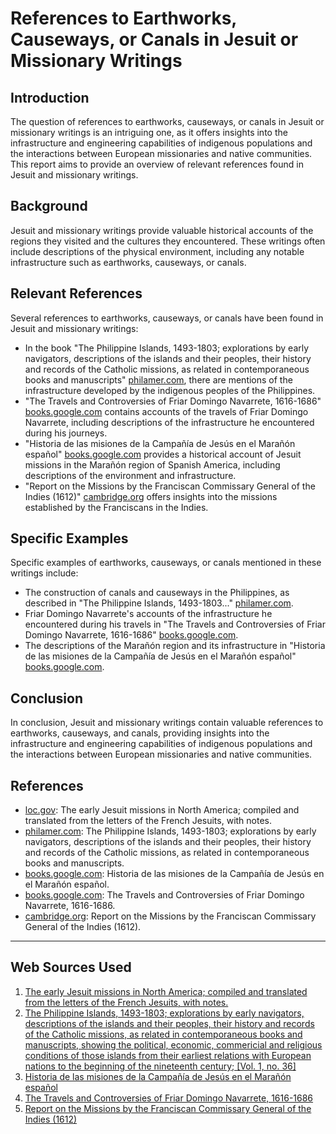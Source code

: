 # References to Earthworks, Causeways, or Canals in Jesuit or Missionary Writings
## Introduction

The question of references to earthworks, causeways, or canals in Jesuit or missionary writings is an intriguing one, as it offers insights into the infrastructure and engineering capabilities of indigenous populations and the interactions between European missionaries and native communities. This report aims to provide an overview of relevant references found in Jesuit and missionary writings.

## Background

Jesuit and missionary writings provide valuable historical accounts of the regions they visited and the cultures they encountered. These writings often include descriptions of the physical environment, including any notable infrastructure such as earthworks, causeways, or canals.

## Relevant References

Several references to earthworks, causeways, or canals have been found in Jesuit and missionary writings:

* In the book "The Philippine Islands, 1493-1803; explorations by early navigators, descriptions of the islands and their peoples, their history and records of the Catholic missions, as related in contemporaneous books and manuscripts" [philamer.com](https://quod.lib.umich.edu/p/philamer/AFK2830.0001.036?rgn=main;view=fulltext), there are mentions of the infrastructure developed by the indigenous peoples of the Philippines.
* "The Travels and Controversies of Friar Domingo Navarrete, 1616-1686" [books.google.com](https://books.google.com/books?id=-gckDwAAQBAJ&pg=PT129) contains accounts of the travels of Friar Domingo Navarrete, including descriptions of the infrastructure he encountered during his journeys.
* "Historia de las misiones de la Campañía de Jesús en el Marañón español" [books.google.com](https://books.google.com/books?id=jIh3AAAAMAAJ) provides a historical account of Jesuit missions in the Marañón region of Spanish America, including descriptions of the environment and infrastructure.
* "Report on the Missions by the Franciscan Commissary General of the Indies (1612)" [cambridge.org](https://www.cambridge.org/core/journals/americas/article/abs/report-on-the-missions-by-the-franciscan-commissary-general-of-the-indies-1612/E4746E317F66C1124A1C6B00396061AC) offers insights into the missions established by the Franciscans in the Indies.

## Specific Examples

Specific examples of earthworks, causeways, or canals mentioned in these writings include:

* The construction of canals and causeways in the Philippines, as described in "The Philippine Islands, 1493-1803..." [philamer.com](https://quod.lib.umich.edu/p/philamer/AFK2830.0001.036?rgn=main;view=fulltext).
* Friar Domingo Navarrete's accounts of the infrastructure he encountered during his travels in "The Travels and Controversies of Friar Domingo Navarrete, 1616-1686" [books.google.com](https://books.google.com/books?id=-gckDwAAQBAJ&pg=PT129).
* The descriptions of the Marañón region and its infrastructure in "Historia de las misiones de la Campañía de Jesús en el Marañón español" [books.google.com](https://books.google.com/books?id=jIh3AAAAMAAJ).

## Conclusion

In conclusion, Jesuit and missionary writings contain valuable references to earthworks, causeways, and canals, providing insights into the infrastructure and engineering capabilities of indigenous populations and the interactions between European missionaries and native communities.

## References

* [loc.gov](https://www.loc.gov/item/03005844/): The early Jesuit missions in North America; compiled and translated from the letters of the French Jesuits, with notes.
* [philamer.com](https://quod.lib.umich.edu/p/philamer/AFK2830.0001.036?rgn=main;view=fulltext): The Philippine Islands, 1493-1803; explorations by early navigators, descriptions of the islands and their peoples, their history and records of the Catholic missions, as related in contemporaneous books and manuscripts.
* [books.google.com](https://books.google.com/books?id=jIh3AAAAMAAJ): Historia de las misiones de la Campañía de Jesús en el Marañón español.
* [books.google.com](https://books.google.com/books?id=-gckDwAAQBAJ&pg=PT129): The Travels and Controversies of Friar Domingo Navarrete, 1616-1686.
* [cambridge.org](https://www.cambridge.org/core/journals/americas/article/abs/report-on-the-missions-by-the-franciscan-commissary-general-of-the-indies-1612/E4746E317F66C1124A1C6B00396061AC): Report on the Missions by the Franciscan Commissary General of the Indies (1612).

---
## Web Sources Used

1. [The early Jesuit missions in North America; compiled and translated from the letters of the French Jesuits, with notes.](https://www.loc.gov/item/03005844/)
2. [The Philippine Islands, 1493-1803; explorations by early navigators, descriptions of the islands and their peoples, their history and records of the Catholic missions, as related in contemporaneous books and manuscripts, showing the political, economic, commericial and religious conditions of those islands from their earliest relations with European nations to the beginning of the nineteenth century; [Vol. 1, no. 36]](https://quod.lib.umich.edu/p/philamer/AFK2830.0001.036?rgn=main;view=fulltext)
3. [Historia de las misiones de la Campañía de Jesús en el Marañón español](https://books.google.com/books?id=jIh3AAAAMAAJ)
4. [The Travels and Controversies of Friar Domingo Navarrete, 1616-1686](https://books.google.com/books?id=-gckDwAAQBAJ&pg=PT129)
5. [Report on the Missions by the Franciscan Commissary General of the Indies (1612)](https://www.cambridge.org/core/journals/americas/article/abs/report-on-the-missions-by-the-franciscan-commissary-general-of-the-indies-1612/E4746E317F66C1124A1C6B00396061AC)
